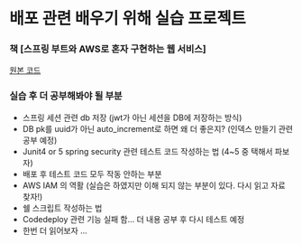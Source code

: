 # 배포 관련 배우기 위해 실습 프로젝트


### 책 [스프링 부트와 AWS로 혼자 구현하는 웹 서비스]

[원본 코드](https://github.com/jojoldu/freelec-springboot2-webservice)

### 실습 후 더 공부해봐야 될 부분
 - 스프링 세션 관련 db 저장 (jwt가 아닌 세션을 DB에 저장하는 방식)
 - DB pk를 uuid가 아닌 auto_increment로 하면 왜 더 좋은지? (인덱스 만들기 관련 공부 예정)
 - Junit4 or 5 spring security 관련 테스트 코드 작성하는 법 (4~5 중 택해서 파보자)
 - 배포 후 테스트 코드 모두 작동 안하는 부분
 - AWS IAM 의 역활 (실습은 하였지만 이해 되지 않는 부분이 있다. 다시 읽고 자료 찾자!)
 - 쉘 스크립트 작성하는 법 
 - Codedeploy 관련 기능 실패 함... 더 내용 공부 후 다시 테스트 예정
 - 한번 더 읽어보자 ...